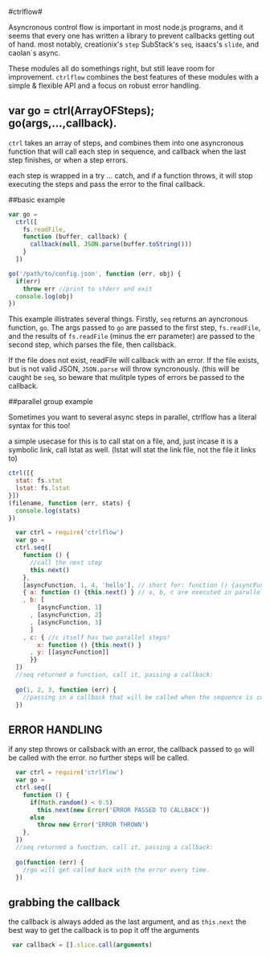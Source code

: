 #ctrlflow#

Asyncronous control flow is important in most node.js programs, 
and it seems that every one has written a library to prevent callbacks getting out of hand. 
most notably, creationix's `step` SubStack's `seq`, isaacs's `slide`, and caolan`s async.

These modules all do somethings right, but still leave room for improvement.
`ctrlflow` combines the best features of these modules with a simple & flexible API and a 
focus on robust error handling.

## var go = ctrl(ArrayOFSteps); go(args,...,callback).

`ctrl` takes an array of steps, and combines them into one asyncronous function that will call 
each step in sequence, and callback when the last step finishes, or when a step errors.

each step is wrapped in a try ... catch, and if a function throws, 
it will stop executing the steps and pass the error to the final callback.

##basic example

``` js
var go = 
  ctrl([
    fs.readFile,
    function (buffer, callback) {
      callback(null, JSON.parse(buffer.toString()))
    }
  ])

go('/path/to/config.json', function (err, obj) {
  if(err)
    throw err //print to stderr and exit
  console.log(obj)
})
```

This example illistrates several things. 
Firstly, `seq` returns an ayncronous function, `go`.
The args passed to `go` are passed to the first step, `fs.readFile`, 
and the results of `fs.readFile` (minus the err parameter) are passed to the second step, 
which parses the file, then callsback.

If the file does not exist, readFile will callback with an error. 
If the file exists, but is not valid JSON, `JSON.parse` will throw syncronously. 
(this will be caught be `seq`, so beware that mulitple types of errors be passed to the callback.

##parallel group example

Sometimes you want to several async steps in parallel, ctrlflow has a literal syntax for this too!

a simple usecase for this is to call stat on a file, and, just incase it is a symbolic link, 
call lstat as well. (lstat will stat the link file, not the file it links to)

``` js
ctrl([{
  stat: fs.stat
  lstat: fs.lstat
}])
(filename, function (err, stats) {
  console.log(stats)
})  

```


``` js
  var ctrl = require('ctrlflow')
  var go = 
  ctrl.seq([
    function () {
      //call the next step
      this.next()
    },
    [asyncFunction, 1, 4, 'hello'], // short for: function () {asyncFunction(1, 4, 'hello', this.next)}
    { a: function () {this.next() } // a, b, c are executed in parallel
    , b: [
        [asyncFunction, 1]
      , [asyncFunction, 2]
      , [asyncFunction, 3] 
      ]
    , c: { //c itself has two parallel steps!
        x: function () {this.next() } 
      , y: [[asyncFunction]]
      }}
  ])
  //seq returned a function, call it, passing a callback:
  
  go(1, 2, 3, function (err) {
    //passing in a callback that will be called when the sequence is complete
  })

```

## ERROR HANDLING

if any step throws or callsback with an error, 
the callback passed to `go` will be called with the error.
no further steps will be called.


``` js
  var ctrl = require('ctrlflow')
  var go = 
  ctrl.seq([
    function () {
      if(Math.random() < 0.5)
        this.next(new Error('ERROR PASSED TO CALLBACK'))
      else
        throw new Error('ERROR THROWN')
    },
  ])
  //seq returned a function, call it, passing a callback:
  
  go(function (err) {
    //go will get called back with the error every time.
  })

```

## grabbing the callback

the callback is always added as the last argument, and as `this.next`
the best way to get the callback is to pop it off the arguments 

``` js
 var callback = [].slice.call(arguments)
```


